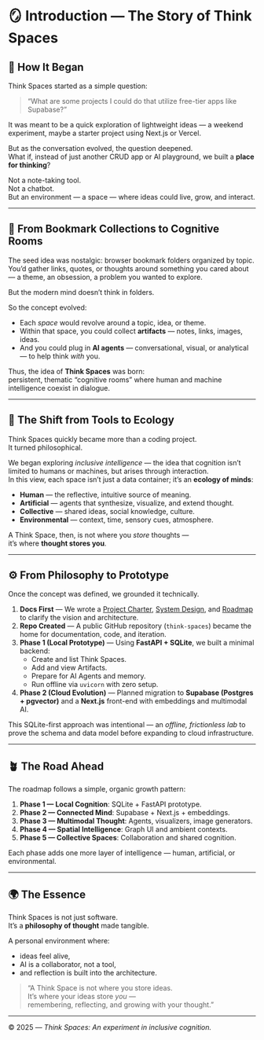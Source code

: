 # 🪞 Introduction — The Story of Think Spaces

## 🌱 How It Began

Think Spaces started as a simple question:

> “What are some projects I could do that utilize free-tier apps like Supabase?”

It was meant to be a quick exploration of lightweight ideas — a weekend experiment, maybe a starter project using Next.js or Vercel.

But as the conversation evolved, the question deepened.  
What if, instead of just another CRUD app or AI playground, we built a **place for thinking**?

Not a note-taking tool.  
Not a chatbot.  
But an environment — a space — where ideas could live, grow, and interact.

---

## 🧠 From Bookmark Collections to Cognitive Rooms

The seed idea was nostalgic: browser bookmark folders organized by topic.  
You’d gather links, quotes, or thoughts around something you cared about — a theme, an obsession, a problem you wanted to explore.

But the modern mind doesn’t think in folders.

So the concept evolved:
- Each *space* would revolve around a topic, idea, or theme.  
- Within that space, you could collect **artifacts** — notes, links, images, ideas.  
- And you could plug in **AI agents** — conversational, visual, or analytical — to help think *with* you.

Thus, the idea of **Think Spaces** was born:  
persistent, thematic “cognitive rooms” where human and machine intelligence coexist in dialogue.

---

## 🧩 The Shift from Tools to Ecology

Think Spaces quickly became more than a coding project.  
It turned philosophical.

We began exploring *inclusive intelligence* — the idea that cognition isn’t limited to humans or machines, but arises through interaction.  
In this view, each space isn’t just a data container; it’s an **ecology of minds**:
- **Human** — the reflective, intuitive source of meaning.  
- **Artificial** — agents that synthesize, visualize, and extend thought.  
- **Collective** — shared ideas, social knowledge, culture.  
- **Environmental** — context, time, sensory cues, atmosphere.  

A Think Space, then, is not where you *store* thoughts —  
it’s where **thought stores you**.

---

## ⚙️ From Philosophy to Prototype

Once the concept was defined, we grounded it technically.

1. **Docs First** — We wrote a [Project Charter](CHARTER.md), [System Design](SYSTEM_DESIGN.md), and [Roadmap](ROADMAP.md) to clarify the vision and architecture.  
2. **Repo Created** — A public GitHub repository (`think-spaces`) became the home for documentation, code, and iteration.  
3. **Phase 1 (Local Prototype)** — Using **FastAPI + SQLite**, we built a minimal backend:
   - Create and list Think Spaces.  
   - Add and view Artifacts.  
   - Prepare for AI Agents and memory.  
   - Run offline via `uvicorn` with zero setup.  
4. **Phase 2 (Cloud Evolution)** — Planned migration to **Supabase (Postgres + pgvector)** and a **Next.js** front-end with embeddings and multimodal AI.

This SQLite-first approach was intentional — an *offline, frictionless lab* to prove the schema and data model before expanding to cloud infrastructure.

---

## 🪴 The Road Ahead

The roadmap follows a simple, organic growth pattern:
1. **Phase 1 — Local Cognition**: SQLite + FastAPI prototype.  
2. **Phase 2 — Connected Mind**: Supabase + Next.js + embeddings.  
3. **Phase 3 — Multimodal Thought**: Agents, visualizers, image generators.  
4. **Phase 4 — Spatial Intelligence**: Graph UI and ambient contexts.  
5. **Phase 5 — Collective Spaces**: Collaboration and shared cognition.  

Each phase adds one more layer of intelligence — human, artificial, or environmental.

---

## 🌍 The Essence

Think Spaces is not just software.  
It’s a **philosophy of thought** made tangible.

A personal environment where:
- ideas feel alive,  
- AI is a collaborator, not a tool,  
- and reflection is built into the architecture.

> “A Think Space is not where you store ideas.  
> It’s where your ideas store *you* —  
> remembering, reflecting, and growing with your thought.”

---

© 2025 — *Think Spaces: An experiment in inclusive cognition.*
